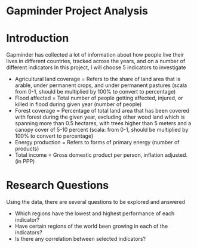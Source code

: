 # Gapminder Project Analysis

# Introduction
Gapminder has collected a lot of information about how people live their lives in different countries, tracked across the years, and on a number of different indicators In this project, I will choose 5 indicators to investigate
- Agricultural land coverage = Refers to the share of land area that is arable, under permanent crops, and under permanent pastures (scala from 0-1, should be multiplied by 100% to convert to percentage)
- Flood affected = Total number of people getting affected, injured, or killed in flood during given year (number of people)
- Forest coverage = Percentage of total land area that has been covered with forest during the given year, excluding other wood land which is spanning more than 0.5 hectares, with trees higher than 5 meters and a canopy cover of 5-10 percent (scala: from 0-1, should be multiplied by 100% to convert to percentage)
- Energy production = Refers to forms of primary energy (number of products)
- Total income = Gross domestic product per person, inflation adjusted. (in PPP)

# Research Questions
Using the data, there are several questions to be explored and answered
- Which regions have the lowest and highest performance of each indicator?
- Have certain regions of the world been growing in each of the indicators?
- Is there any correlation between selected indicators?
